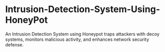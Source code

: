 # Intrusion-Detection-System-Using-HoneyPot
  An Intrusion Detection System using Honeypot traps attackers with decoy systems, monitors malicious activity, and enhances network security defense.
